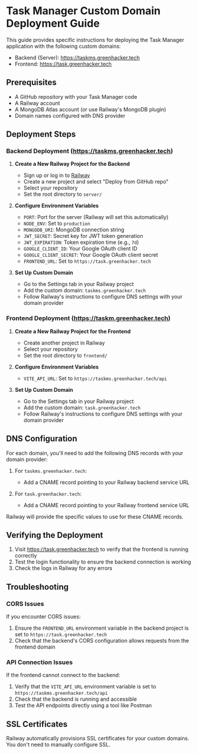 # Task Manager Custom Domain Deployment Guide

This guide provides specific instructions for deploying the Task Manager application with the following custom domains:

- Backend (Server): https://taskms.greenhacker.tech
- Frontend: https://task.greenhacker.tech

## Prerequisites

- A GitHub repository with your Task Manager code
- A Railway account
- A MongoDB Atlas account (or use Railway's MongoDB plugin)
- Domain names configured with DNS provider

## Deployment Steps

### Backend Deployment (https://taskms.greenhacker.tech)

1. **Create a New Railway Project for the Backend**
   - Sign up or log in to [Railway](https://railway.app/)
   - Create a new project and select "Deploy from GitHub repo"
   - Select your repository
   - Set the root directory to `server/`

2. **Configure Environment Variables**
   - `PORT`: Port for the server (Railway will set this automatically)
   - `NODE_ENV`: Set to `production`
   - `MONGODB_URI`: MongoDB connection string
   - `JWT_SECRET`: Secret key for JWT token generation
   - `JWT_EXPIRATION`: Token expiration time (e.g., `7d`)
   - `GOOGLE_CLIENT_ID`: Your Google OAuth client ID
   - `GOOGLE_CLIENT_SECRET`: Your Google OAuth client secret
   - `FRONTEND_URL`: Set to `https://task.greenhacker.tech`

3. **Set Up Custom Domain**
   - Go to the Settings tab in your Railway project
   - Add the custom domain: `taskms.greenhacker.tech`
   - Follow Railway's instructions to configure DNS settings with your domain provider

### Frontend Deployment (https://taskm.greenhacker.tech)

1. **Create a New Railway Project for the Frontend**
   - Create another project in Railway
   - Select your repository
   - Set the root directory to `frontend/`

2. **Configure Environment Variables**
   - `VITE_API_URL`: Set to `https://taskms.greenhacker.tech/api`

3. **Set Up Custom Domain**
   - Go to the Settings tab in your Railway project
   - Add the custom domain: `task.greenhacker.tech`
   - Follow Railway's instructions to configure DNS settings with your domain provider

## DNS Configuration

For each domain, you'll need to add the following DNS records with your domain provider:

1. For `taskms.greenhacker.tech`:
   - Add a CNAME record pointing to your Railway backend service URL

2. For `task.greenhacker.tech`:
   - Add a CNAME record pointing to your Railway frontend service URL

Railway will provide the specific values to use for these CNAME records.

## Verifying the Deployment

1. Visit https://task.greenhacker.tech to verify that the frontend is running correctly
2. Test the login functionality to ensure the backend connection is working
3. Check the logs in Railway for any errors

## Troubleshooting

### CORS Issues

If you encounter CORS issues:

1. Ensure the `FRONTEND_URL` environment variable in the backend project is set to `https://task.greenhacker.tech`
2. Check that the backend's CORS configuration allows requests from the frontend domain

### API Connection Issues

If the frontend cannot connect to the backend:

1. Verify that the `VITE_API_URL` environment variable is set to `https://taskms.greenhacker.tech/api`
2. Check that the backend is running and accessible
3. Test the API endpoints directly using a tool like Postman

## SSL Certificates

Railway automatically provisions SSL certificates for your custom domains. You don't need to manually configure SSL.
